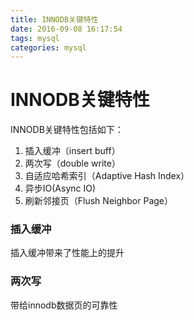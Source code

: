 ```yaml
---
title: INNODB关键特性
date: 2016-09-08 16:17:54
tags: mysql
categories: mysql
---
```

# INNODB关键特性

INNODB关键特性包括如下：
1. 插入缓冲（insert buff）
2. 两次写（double write）
3. 自适应哈希索引（Adaptive Hash Index）
4. 异步IO(Async IO)
5. 刷新邻接页（Flush Neighbor Page）

### 插入缓冲
插入缓冲带来了性能上的提升

### 两次写
带给innodb数据页的可靠性